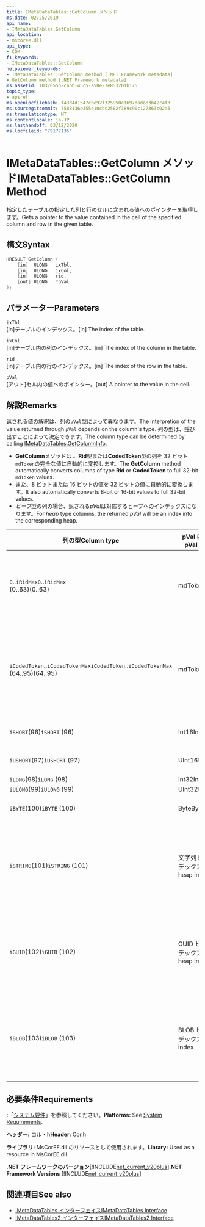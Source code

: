 ```yaml
---
title: IMetaDataTables::GetColumn メソッド
ms.date: 02/25/2019
api_name:
- IMetaDataTables.GetColumn
api_location:
- mscoree.dll
api_type:
- COM
f1_keywords:
- IMetaDataTables::GetColumn
helpviewer_keywords:
- IMetaDataTables::GetColumn method [.NET Framework metadata]
- GetColumn method [.NET Framework metadata]
ms.assetid: 1032055b-cabb-45c5-a50e-7e853201b175
topic_type:
- apiref
ms.openlocfilehash: f43d4d1547cbe92f325950e1697dada83b42c4f3
ms.sourcegitcommit: 7588136e355e10cbc2582f389c90c127363c02a5
ms.translationtype: MT
ms.contentlocale: ja-JP
ms.lasthandoff: 03/12/2020
ms.locfileid: "79177135"
---
```

# <a name="imetadatatablesgetcolumn-method"></a><span data-ttu-id="c8554-102">IMetaDataTables::GetColumn メソッド</span><span class="sxs-lookup"><span data-stu-id="c8554-102">IMetaDataTables::GetColumn Method</span></span>
<span data-ttu-id="c8554-103">指定したテーブルの指定した列と行のセルに含まれる値へのポインターを取得します。</span><span class="sxs-lookup"><span data-stu-id="c8554-103">Gets a pointer to the value contained in the cell of the specified column and row in the given table.</span></span>  
  
## <a name="syntax"></a><span data-ttu-id="c8554-104">構文</span><span class="sxs-lookup"><span data-stu-id="c8554-104">Syntax</span></span>  
  
```cpp  
HRESULT GetColumn (
    [in]  ULONG   ixTbl,  
    [in]  ULONG   ixCol,  
    [in]  ULONG   rid,  
    [out] ULONG   *pVal  
);  
```  
  
## <a name="parameters"></a><span data-ttu-id="c8554-105">パラメーター</span><span class="sxs-lookup"><span data-stu-id="c8554-105">Parameters</span></span>

 `ixTbl`  
 <span data-ttu-id="c8554-106">[in]テーブルのインデックス。</span><span class="sxs-lookup"><span data-stu-id="c8554-106">[in] The index of the table.</span></span>  
  
 `ixCol`  
 <span data-ttu-id="c8554-107">[in]テーブル内の列のインデックス。</span><span class="sxs-lookup"><span data-stu-id="c8554-107">[in] The index of the column in the table.</span></span>  
  
 `rid`  
 <span data-ttu-id="c8554-108">[in]テーブル内の行のインデックス。</span><span class="sxs-lookup"><span data-stu-id="c8554-108">[in] The index of the row in the table.</span></span>  
  
 `pVal`  
 <span data-ttu-id="c8554-109">[アウト]セル内の値へのポインター。</span><span class="sxs-lookup"><span data-stu-id="c8554-109">[out] A pointer to the value in the cell.</span></span>  

## <a name="remarks"></a><span data-ttu-id="c8554-110">解説</span><span class="sxs-lookup"><span data-stu-id="c8554-110">Remarks</span></span>

<span data-ttu-id="c8554-111">返される値の解釈は、列の`pVal`型によって異なります。</span><span class="sxs-lookup"><span data-stu-id="c8554-111">The interpretion of the value returned through `pVal` depends on the column's type.</span></span> <span data-ttu-id="c8554-112">列の型は、[呼](imetadatatables-getcolumninfo-method.md)び出すことによって決定できます。</span><span class="sxs-lookup"><span data-stu-id="c8554-112">The column type can be determined by calling [IMetaDataTables.GetColumnInfo](imetadatatables-getcolumninfo-method.md).</span></span>

- <span data-ttu-id="c8554-113">**GetColumn**メソッドは **、Rid**型または**CodedToken**型の列を 32 ビット`mdToken`の完全な値に自動的に変換します。</span><span class="sxs-lookup"><span data-stu-id="c8554-113">The **GetColumn** method automatically converts columns of type **Rid** or **CodedToken** to full 32-bit `mdToken` values.</span></span>
- <span data-ttu-id="c8554-114">また、8 ビットまたは 16 ビットの値を 32 ビットの値に自動的に変換します。</span><span class="sxs-lookup"><span data-stu-id="c8554-114">It also automatically converts 8-bit or 16-bit values to full 32-bit values.</span></span>
- <span data-ttu-id="c8554-115">*ヒープ*型の列の場合、返される*pVal*は対応するヒープへのインデックスになります。</span><span class="sxs-lookup"><span data-stu-id="c8554-115">For *heap* type columns, the returned *pVal* will be an index into the corresponding heap.</span></span>

| <span data-ttu-id="c8554-116">列の型</span><span class="sxs-lookup"><span data-stu-id="c8554-116">Column type</span></span>              | <span data-ttu-id="c8554-117">pVal に含まれる</span><span class="sxs-lookup"><span data-stu-id="c8554-117">pVal contains</span></span> | <span data-ttu-id="c8554-118">解説</span><span class="sxs-lookup"><span data-stu-id="c8554-118">Comment</span></span>                          |
|--------------------------|---------------|-----------------------------------|
| <span data-ttu-id="c8554-119">`0`..`iRidMax`</span><span class="sxs-lookup"><span data-stu-id="c8554-119">`0`..`iRidMax`</span></span><br><span data-ttu-id="c8554-120">(0..63)</span><span class="sxs-lookup"><span data-stu-id="c8554-120">(0..63)</span></span>  | <span data-ttu-id="c8554-121">mdToken</span><span class="sxs-lookup"><span data-stu-id="c8554-121">mdToken</span></span>     | <span data-ttu-id="c8554-122">*pVal*には完全なトークンが含まれます。</span><span class="sxs-lookup"><span data-stu-id="c8554-122">*pVal* will contain a full Token.</span></span> <span data-ttu-id="c8554-123">この関数は、Rid を完全なトークンに自動的に変換します。</span><span class="sxs-lookup"><span data-stu-id="c8554-123">The function automatically converts the Rid into a full token.</span></span> |
| <span data-ttu-id="c8554-124">`iCodedToken`..`iCodedTokenMax`</span><span class="sxs-lookup"><span data-stu-id="c8554-124">`iCodedToken`..`iCodedTokenMax`</span></span><br><span data-ttu-id="c8554-125">(64..95)</span><span class="sxs-lookup"><span data-stu-id="c8554-125">(64..95)</span></span> | <span data-ttu-id="c8554-126">mdToken</span><span class="sxs-lookup"><span data-stu-id="c8554-126">mdToken</span></span> | <span data-ttu-id="c8554-127">戻り値が返されると *、pVal*には完全なトークンが含まれます。</span><span class="sxs-lookup"><span data-stu-id="c8554-127">Upon return, *pVal* will contain a full Token.</span></span> <span data-ttu-id="c8554-128">この関数は、CodedToken を自動的に完全なトークンに解凍します。</span><span class="sxs-lookup"><span data-stu-id="c8554-128">The function automatically decompresses the CodedToken into a full token.</span></span> |
| <span data-ttu-id="c8554-129">`iSHORT`(96)</span><span class="sxs-lookup"><span data-stu-id="c8554-129">`iSHORT` (96)</span></span>            | <span data-ttu-id="c8554-130">Int16</span><span class="sxs-lookup"><span data-stu-id="c8554-130">Int16</span></span>         | <span data-ttu-id="c8554-131">自動的に 32 ビットに拡張されます。</span><span class="sxs-lookup"><span data-stu-id="c8554-131">Automatically sign-extended to 32-bit.</span></span>  |
| <span data-ttu-id="c8554-132">`iUSHORT`(97)</span><span class="sxs-lookup"><span data-stu-id="c8554-132">`iUSHORT` (97)</span></span>           | <span data-ttu-id="c8554-133">UInt16</span><span class="sxs-lookup"><span data-stu-id="c8554-133">UInt16</span></span>        | <span data-ttu-id="c8554-134">自動的に 32 ビットに拡張されます。</span><span class="sxs-lookup"><span data-stu-id="c8554-134">Automatically sign-extended to 32-bit.</span></span>  |
| <span data-ttu-id="c8554-135">`iLONG`(98)</span><span class="sxs-lookup"><span data-stu-id="c8554-135">`iLONG` (98)</span></span>             | <span data-ttu-id="c8554-136">Int32</span><span class="sxs-lookup"><span data-stu-id="c8554-136">Int32</span></span>         |                                        |
| <span data-ttu-id="c8554-137">`iULONG`(99)</span><span class="sxs-lookup"><span data-stu-id="c8554-137">`iULONG` (99)</span></span>            | <span data-ttu-id="c8554-138">UInt32</span><span class="sxs-lookup"><span data-stu-id="c8554-138">UInt32</span></span>        |                                        |
| <span data-ttu-id="c8554-139">`iBYTE`(100)</span><span class="sxs-lookup"><span data-stu-id="c8554-139">`iBYTE` (100)</span></span>            | <span data-ttu-id="c8554-140">Byte</span><span class="sxs-lookup"><span data-stu-id="c8554-140">Byte</span></span>          | <span data-ttu-id="c8554-141">自動的に 32 ビットに拡張されます。</span><span class="sxs-lookup"><span data-stu-id="c8554-141">Automatically sign-extended to 32-bit.</span></span>  |
| <span data-ttu-id="c8554-142">`iSTRING`(101)</span><span class="sxs-lookup"><span data-stu-id="c8554-142">`iSTRING` (101)</span></span>          | <span data-ttu-id="c8554-143">文字列ヒープインデックス</span><span class="sxs-lookup"><span data-stu-id="c8554-143">String heap index</span></span> | <span data-ttu-id="c8554-144">*pVal*は、文字列ヒープへのインデックスです。</span><span class="sxs-lookup"><span data-stu-id="c8554-144">*pVal* is an index into the String heap.</span></span> <span data-ttu-id="c8554-145">実際の列の文字列値を取得するには[、IMetadataTables::GetString](imetadatatables-getstring-method.md)を使用します。</span><span class="sxs-lookup"><span data-stu-id="c8554-145">Use [IMetadataTables::GetString](imetadatatables-getstring-method.md) to get the actual column String value.</span></span> |
| <span data-ttu-id="c8554-146">`iGUID`(102)</span><span class="sxs-lookup"><span data-stu-id="c8554-146">`iGUID` (102)</span></span>            | <span data-ttu-id="c8554-147">GUID ヒープ インデックス</span><span class="sxs-lookup"><span data-stu-id="c8554-147">Guid heap index</span></span> | <span data-ttu-id="c8554-148">*pVal*は、GUID ヒープへのインデックスです。</span><span class="sxs-lookup"><span data-stu-id="c8554-148">*pVal* is an index into the Guid heap.</span></span> <span data-ttu-id="c8554-149">実際の列 Guid 値を取得するには[、IMetadataTables::GetGuid](imetadatatables-getguid-method.md)を使用します。</span><span class="sxs-lookup"><span data-stu-id="c8554-149">Use [IMetadataTables::GetGuid](imetadatatables-getguid-method.md) to get the actual column Guid value.</span></span> |
| <span data-ttu-id="c8554-150">`iBLOB`(103)</span><span class="sxs-lookup"><span data-stu-id="c8554-150">`iBLOB` (103)</span></span>            | <span data-ttu-id="c8554-151">BLOB ヒープ インデックス</span><span class="sxs-lookup"><span data-stu-id="c8554-151">Blob heap index</span></span> | <span data-ttu-id="c8554-152">*pVal*は、BLOB ヒープへのインデックスです。</span><span class="sxs-lookup"><span data-stu-id="c8554-152">*pVal* is an index into the Blob heap.</span></span> <span data-ttu-id="c8554-153">実際の列の BLOB 値を取得するには[、IMetadataTables::GetBlob](imetadatatables-getblob-method.md)を使用します。</span><span class="sxs-lookup"><span data-stu-id="c8554-153">Use [IMetadataTables::GetBlob](imetadatatables-getblob-method.md) to get the actual column Blob value.</span></span> |
  
## <a name="requirements"></a><span data-ttu-id="c8554-154">必要条件</span><span class="sxs-lookup"><span data-stu-id="c8554-154">Requirements</span></span>  
 <span data-ttu-id="c8554-155">**:**「[システム要件](../../../../docs/framework/get-started/system-requirements.md)」を参照してください。</span><span class="sxs-lookup"><span data-stu-id="c8554-155">**Platforms:** See [System Requirements](../../../../docs/framework/get-started/system-requirements.md).</span></span>  
  
 <span data-ttu-id="c8554-156">**ヘッダー:** コル・h</span><span class="sxs-lookup"><span data-stu-id="c8554-156">**Header:** Cor.h</span></span>  
  
 <span data-ttu-id="c8554-157">**ライブラリ:** MsCorEE.dll のリソースとして使用されます。</span><span class="sxs-lookup"><span data-stu-id="c8554-157">**Library:** Used as a resource in MsCorEE.dll</span></span>  
  
 <span data-ttu-id="c8554-158">**.NET フレームワークのバージョン**[!INCLUDE[net_current_v20plus](../../../../includes/net-current-v20plus-md.md)]</span><span class="sxs-lookup"><span data-stu-id="c8554-158">**.NET Framework Versions** [!INCLUDE[net_current_v20plus](../../../../includes/net-current-v20plus-md.md)]</span></span>  
  
## <a name="see-also"></a><span data-ttu-id="c8554-159">関連項目</span><span class="sxs-lookup"><span data-stu-id="c8554-159">See also</span></span>

- [<span data-ttu-id="c8554-160">IMetaDataTables インターフェイス</span><span class="sxs-lookup"><span data-stu-id="c8554-160">IMetaDataTables Interface</span></span>](../../../../docs/framework/unmanaged-api/metadata/imetadatatables-interface.md)
- [<span data-ttu-id="c8554-161">IMetaDataTables2 インターフェイス</span><span class="sxs-lookup"><span data-stu-id="c8554-161">IMetaDataTables2 Interface</span></span>](../../../../docs/framework/unmanaged-api/metadata/imetadatatables2-interface.md)
